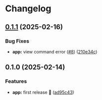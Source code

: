 # Changelog

## [0.1.1](https://github.com/FabrizioCafolla/py-secscan/compare/v0.1.0...v0.1.1) (2025-02-16)


### Bug Fixes

* **app:** view command error ([#8](https://github.com/FabrizioCafolla/py-secscan/issues/8)) ([210e34c](https://github.com/FabrizioCafolla/py-secscan/commit/210e34cd114b67e54e4c99a9191e6cd7cb27af29))

## 0.1.0 (2025-02-14)


### Features

* **app:** first release 🎉 ([ad95c43](https://github.com/FabrizioCafolla/py-secscan/commit/ad95c43981467fed14436adfaa29e9b748a9258a))
